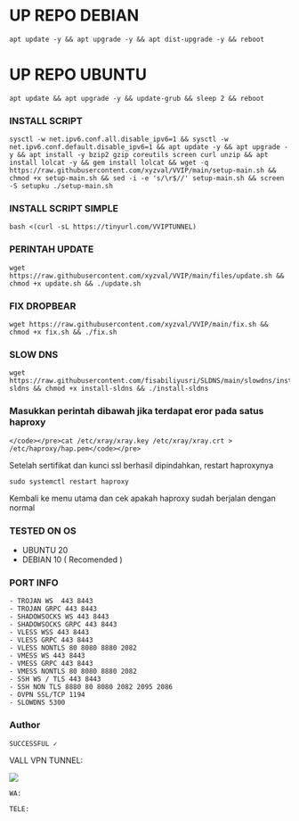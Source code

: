 
# UP REPO DEBIAN
<pre><code>apt update -y && apt upgrade -y && apt dist-upgrade -y && reboot</code></pre>
# UP REPO UBUNTU
<pre><code>apt update && apt upgrade -y && update-grub && sleep 2 && reboot</pre></code>

### INSTALL SCRIPT 
<pre><code>sysctl -w net.ipv6.conf.all.disable_ipv6=1 && sysctl -w net.ipv6.conf.default.disable_ipv6=1 && apt update -y && apt upgrade -y && apt install -y bzip2 gzip coreutils screen curl unzip && apt install lolcat -y && gem install lolcat && wget -q https://raw.githubusercontent.com/xyzval/VVIP/main/setup-main.sh && chmod +x setup-main.sh && sed -i -e 's/\r$//' setup-main.sh && screen -S setupku ./setup-main.sh</code></pre>

### INSTALL SCRIPT SIMPLE
<pre><code>bash <(curl -sL https://tinyurl.com/VVIPTUNNEL)</code></pre>

### PERINTAH UPDATE 
<pre><code>wget https://raw.githubusercontent.com/xyzval/VVIP/main/files/update.sh && chmod +x update.sh && ./update.sh</code></pre>

### FIX DROPBEAR
<pre><code>wget https://raw.githubusercontent.com/xyzval/VVIP/main/fix.sh && chmod +x fix.sh && ./fix.sh</code></pre>

### SLOW DNS
<pre><code>wget https://raw.githubusercontent.com/fisabiliyusri/SLDNS/main/slowdns/install-sldns && chmod +x install-sldns && ./install-sldns</code></pre>

### Masukkan perintah dibawah jika terdapat eror pada satus haproxy
```
</code></pre>cat /etc/xray/xray.key /etc/xray/xray.crt > /etc/haproxy/hap.pem</code></pre>
```
Setelah sertifikat dan kunci ssl berhasil dipindahkan, restart haproxynya
```
sudo systemctl restart haproxy
```
Kembali ke menu utama dan cek apakah haproxy sudah berjalan dengan normal

### TESTED ON OS 
- UBUNTU 20
- DEBIAN 10 ( Recomended )

### PORT INFO
```
- TROJAN WS  443 8443
- TROJAN GRPC 443 8443
- SHADOWSOCKS WS 443 8443
- SHADOWSOCKS GRPC 443 8443
- VLESS WSS 443 8443
- VLESS GRPC 443 8443
- VLESS NONTLS 80 8080 8880 2082
- VMESS WS 443 8443
- VMESS GRPC 443 8443
- VMESS NONTLS 80 8080 8880 2082
- SSH WS / TLS 443 8443
- SSH NON TLS 8880 80 8080 2082 2095 2086
- OVPN SSL/TCP 1194
- SLOWDNS 5300
```
### Author
```
SUCCESSFUL ✓
```
VALL VPN TUNNEL:

<a href="https://t.me/nvtryn" target=”_blank”><img src="https://img.shields.io/static/v1?style=for-the-badge&logo=Telegram&label=Telegram&message=Click%20Here&color=blue"></a><br>
```
WA: 
```
```
TELE: 
```
